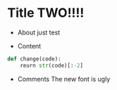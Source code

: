 Title TWO!!!!
===============


- About
just test


- Content
```py
def change(code):
    reurn str(code)[:-2]
```

- Comments
The new font is ugly